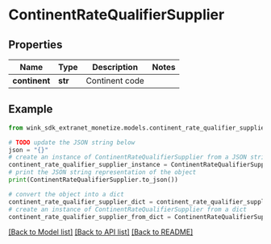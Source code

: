 # ContinentRateQualifierSupplier


## Properties

Name | Type | Description | Notes
------------ | ------------- | ------------- | -------------
**continent** | **str** | Continent code | 

## Example

```python
from wink_sdk_extranet_monetize.models.continent_rate_qualifier_supplier import ContinentRateQualifierSupplier

# TODO update the JSON string below
json = "{}"
# create an instance of ContinentRateQualifierSupplier from a JSON string
continent_rate_qualifier_supplier_instance = ContinentRateQualifierSupplier.from_json(json)
# print the JSON string representation of the object
print(ContinentRateQualifierSupplier.to_json())

# convert the object into a dict
continent_rate_qualifier_supplier_dict = continent_rate_qualifier_supplier_instance.to_dict()
# create an instance of ContinentRateQualifierSupplier from a dict
continent_rate_qualifier_supplier_from_dict = ContinentRateQualifierSupplier.from_dict(continent_rate_qualifier_supplier_dict)
```
[[Back to Model list]](../README.md#documentation-for-models) [[Back to API list]](../README.md#documentation-for-api-endpoints) [[Back to README]](../README.md)


